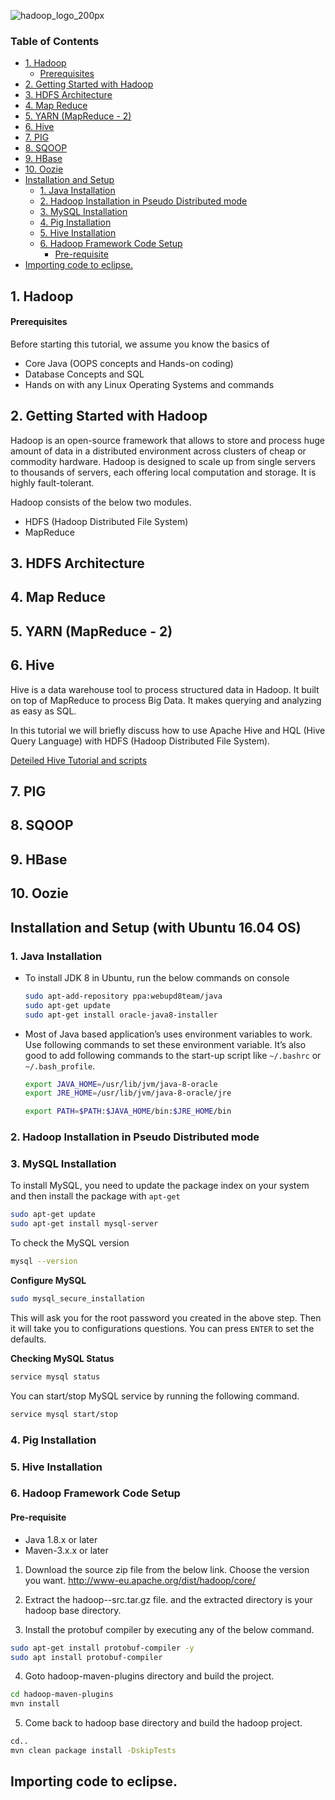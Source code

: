 ![hadoop_logo_200px](https://user-images.githubusercontent.com/16832588/39321308-488f04c4-49a4-11e8-897a-7cdb64d9e72c.png)
### Table of Contents
- [1. Hadoop](#1-hadoop)
    + [Prerequisites](#prerequisites)
- [2. Getting Started with Hadoop](#2-getting-started-with-hadoop)
- [3. HDFS Architecture](#3-hdfs-architecture)
- [4. Map Reduce](#4-map-reduce)
- [5. YARN (MapReduce - 2)](#5-yarn--mapreduce---2-)
- [6. Hive](#6-hive)
- [7. PIG](#7-pig)
- [8. SQOOP](#8-sqoop)
- [9. HBase](#9-hbase)
- [10. Oozie](#10-oozie)
- [Installation and Setup](#installation-and-setup)
  * [1. Java Installation](#1-java-installation)
  * [2. Hadoop Installation in Pseudo Distributed mode](#2-hadoop-installation-in-pseudo-distributed-mode)
  * [3. MySQL Installation](#3-mysql-installation)
  * [4. Pig Installation](#4-pig-installation)
  * [5. Hive Installation](#5-hive-installation)
  * [6. Hadoop Framework Code Setup](#6-hadoop-framework-code-setup)
    + [Pre-requisite](#pre-requisite)
- [Importing code to eclipse.](#importing-code-to-eclipse)

## 1. Hadoop
#### Prerequisites
  Before starting this tutorial, we assume you know the basics of 
  * Core Java (OOPS concepts and Hands-on coding)
  * Database Concepts and SQL
  * Hands on with any  Linux Operating Systems and commands

## 2. Getting Started with Hadoop
Hadoop is an open-source framework that allows to store and process huge amount of data in a distributed environment across clusters of cheap or commodity hardware. Hadoop is designed to scale up from single servers to thousands of servers, each offering local computation and storage. It is highly fault-tolerant.

Hadoop consists of the below two modules.
  * HDFS (Hadoop Distributed File System)
  * MapReduce

## 3. HDFS Architecture

## 4. Map Reduce

## 5. YARN (MapReduce - 2)

## 6. Hive
Hive is a data warehouse tool to process structured data in Hadoop. It built on top of MapReduce to process Big Data. It makes querying and analyzing as easy as SQL.

In this tutorial we will briefly discuss how to use Apache Hive and HQL (Hive Query Language) with HDFS (Hadoop Distributed File System).

[Deteiled Hive Tutorial and scripts](https://github.com/AraSwain/Hadoop/tree/master/HIVE)

## 7. PIG

## 8. SQOOP

## 9. HBase

## 10. Oozie

## Installation and Setup (with Ubuntu 16.04 OS)

### 1. Java Installation
  - To install JDK 8 in Ubuntu, run the below commands on console
    ```sh
    sudo apt-add-repository ppa:webupd8team/java
    sudo apt-get update
    sudo apt-get install oracle-java8-installer
    ```
  - Most of Java based application’s uses environment variables to work. Use following commands to set these environment variable. It’s also good to add following commands to the start-up script like `~/.bashrc` or `~/.bash_profile`.
    ```sh
    export JAVA_HOME=/usr/lib/jvm/java-8-oracle
    export JRE_HOME=/usr/lib/jvm/java-8-oracle/jre
    
    export PATH=$PATH:$JAVA_HOME/bin:$JRE_HOME/bin
    ```

### 2. Hadoop Installation in Pseudo Distributed mode

### 3. MySQL Installation
To install MySQL, you need to update the package index on your system and then install the package with `apt-get`
```sh
sudo apt-get update
sudo apt-get install mysql-server
```

To check the MySQL version
```sh
mysql --version
```

**Configure MySQL**
```sh
sudo mysql_secure_installation
```
This will ask you for the root password you created in the above step. Then it will take you to configurations questions. You can press `ENTER` to set the defaults.

**Checking MySQL Status**
```sh
service mysql status
```

You can start/stop MySQL service by running the following command.
```sh
service mysql start/stop
```

### 4. Pig Installation

### 5. Hive Installation

### 6. Hadoop Framework Code Setup

#### Pre-requisite
* Java 1.8.x or later
* Maven-3.x.x or later

1. Download the source zip file from the below link. Choose the version you want.
http://www-eu.apache.org/dist/hadoop/core/

2. Extract the hadoop-<version>-src.tar.gz  file. and the extracted directory is your hadoop base directory.

3. Install the protobuf compiler by executing any of the below command.
```sh
sudo apt-get install protobuf-compiler -y
sudo apt install protobuf-compiler
```
4. Goto hadoop-maven-plugins directory and build the project.
```sh
cd hadoop-maven-plugins
mvn install
```

5. Come back to hadoop base directory and build the hadoop project.
```sh
cd..
mvn clean package install -DskipTests
```
## Importing code to eclipse.

